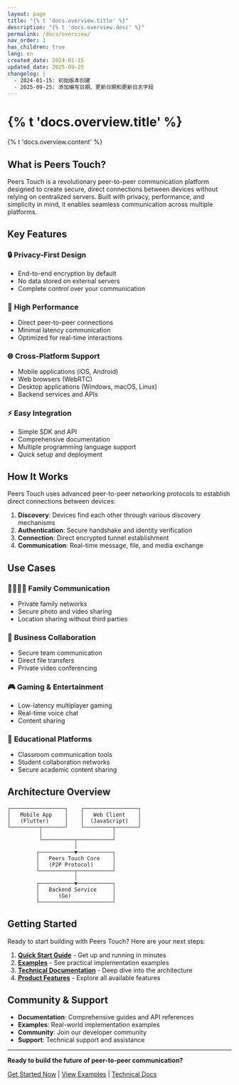 ```yaml
---
layout: page
title: "{% t 'docs.overview.title' %}"
description: "{% t 'docs.overview.desc' %}"
permalink: /docs/overview/
nav_order: 1
has_children: true
lang: en
created_date: 2024-01-15
updated_date: 2025-09-25
changelog: |
  - 2024-01-15: 初始版本创建
  - 2025-09-25: 添加编写日期、更新日期和更新日志字段
---
```


# {% t 'docs.overview.title' %}

{% t 'docs.overview.content' %}

## What is Peers Touch?

Peers Touch is a revolutionary peer-to-peer communication platform designed to create secure, direct connections between devices without relying on centralized servers. Built with privacy, performance, and simplicity in mind, it enables seamless communication across multiple platforms.

## Key Features

### 🔒 **Privacy-First Design**
- End-to-end encryption by default
- No data stored on external servers
- Complete control over your communication

### 🚀 **High Performance**
- Direct peer-to-peer connections
- Minimal latency communication
- Optimized for real-time interactions

### 🌐 **Cross-Platform Support**
- Mobile applications (iOS, Android)
- Web browsers (WebRTC)
- Desktop applications (Windows, macOS, Linux)
- Backend services and APIs

### ⚡ **Easy Integration**
- Simple SDK and API
- Comprehensive documentation
- Multiple programming language support
- Quick setup and deployment

## How It Works

Peers Touch uses advanced peer-to-peer networking protocols to establish direct connections between devices:

1. **Discovery**: Devices find each other through various discovery mechanisms
2. **Authentication**: Secure handshake and identity verification
3. **Connection**: Direct encrypted tunnel establishment
4. **Communication**: Real-time message, file, and media exchange

## Use Cases

### 👨‍👩‍👧‍👦 **Family Communication**
- Private family networks
- Secure photo and video sharing
- Location sharing without third parties

### 🏢 **Business Collaboration**
- Secure team communication
- Direct file transfers
- Private video conferencing

### 🎮 **Gaming & Entertainment**
- Low-latency multiplayer gaming
- Real-time voice chat
- Content sharing

### 🏫 **Educational Platforms**
- Classroom communication tools
- Student collaboration networks
- Secure academic content sharing

## Architecture Overview

```
┌─────────────────┐    ┌─────────────────┐
│   Mobile App    │    │   Web Client    │
│   (Flutter)     │    │  (JavaScript)   │
└─────────┬───────┘    └─────────┬───────┘
          │                      │
          └──────────┬───────────┘
                     │
         ┌───────────▼───────────┐
         │   Peers Touch Core    │
         │   (P2P Protocol)      │
         └───────────┬───────────┘
                     │
         ┌───────────▼───────────┐
         │   Backend Service     │
         │      (Go)             │
         └───────────────────────┘
```

## Getting Started

Ready to start building with Peers Touch? Here are your next steps:

1. **[Quick Start Guide](../getting-started.md)** - Get up and running in minutes
2. **[Examples](../examples/)** - See practical implementation examples
3. **[Technical Documentation](../technical/)** - Deep dive into the architecture
4. **[Product Features](../product/)** - Explore all available features

## Community & Support

- **Documentation**: Comprehensive guides and API references
- **Examples**: Real-world implementation examples
- **Community**: Join our developer community
- **Support**: Technical support and assistance

---

**Ready to build the future of peer-to-peer communication?**

[Get Started Now](../getting-started.md) | [View Examples](../examples/) | [Technical Docs](../technical/)